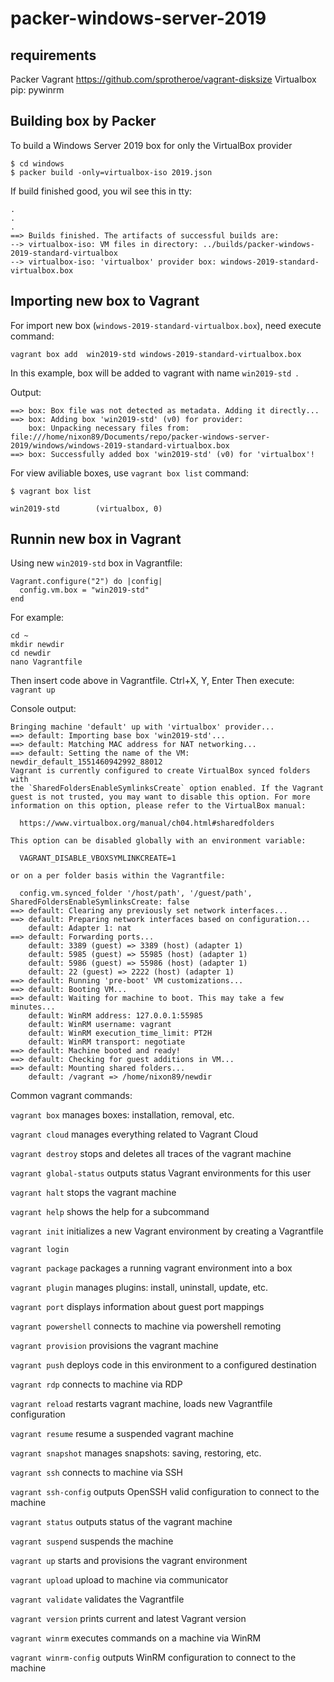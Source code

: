 # packer-windows-server-2019

## requirements 
Packer
Vagrant
https://github.com/sprotheroe/vagrant-disksize
Virtualbox
pip: pywinrm

## Building box by Packer
To build a Windows Server 2019 box for only the VirtualBox provider
```
$ cd windows
$ packer build -only=virtualbox-iso 2019.json
```
If build finished good, you wil see this in tty:
```
.
.
.
==> Builds finished. The artifacts of successful builds are:
--> virtualbox-iso: VM files in directory: ../builds/packer-windows-2019-standard-virtualbox
--> virtualbox-iso: 'virtualbox' provider box: windows-2019-standard-virtualbox.box
```
## Importing new box to Vagrant

For import new box (`windows-2019-standard-virtualbox.box`), need execute command:
```
vagrant box add  win2019-std windows-2019-standard-virtualbox.box
```

In this example, box will be added to vagrant with name `win2019-std `.

Output:
```
==> box: Box file was not detected as metadata. Adding it directly...
==> box: Adding box 'win2019-std' (v0) for provider: 
    box: Unpacking necessary files from: file:///home/nixon89/Documents/repo/packer-windows-server-2019/windows/windows-2019-standard-virtualbox.box
==> box: Successfully added box 'win2019-std' (v0) for 'virtualbox'!
```

For view aviliable boxes, use `vagrant box list` command:
```
$ vagrant box list

win2019-std        (virtualbox, 0)
```
## Runnin new box in Vagrant

Using new `win2019-std` box in Vagrantfile:
```
Vagrant.configure("2") do |config|
  config.vm.box = "win2019-std"
end
```
For example:
```
cd ~
mkdir newdir
cd newdir
nano Vagrantfile
```
Then insert code above in Vagrantfile.
Ctrl+X, Y, Enter
Then execute:
`vagrant up`

Console output:
```
Bringing machine 'default' up with 'virtualbox' provider...
==> default: Importing base box 'win2019-std'...
==> default: Matching MAC address for NAT networking...
==> default: Setting the name of the VM: newdir_default_1551460942992_88012
Vagrant is currently configured to create VirtualBox synced folders with
the `SharedFoldersEnableSymlinksCreate` option enabled. If the Vagrant
guest is not trusted, you may want to disable this option. For more
information on this option, please refer to the VirtualBox manual:

  https://www.virtualbox.org/manual/ch04.html#sharedfolders

This option can be disabled globally with an environment variable:

  VAGRANT_DISABLE_VBOXSYMLINKCREATE=1

or on a per folder basis within the Vagrantfile:

  config.vm.synced_folder '/host/path', '/guest/path', SharedFoldersEnableSymlinksCreate: false
==> default: Clearing any previously set network interfaces...
==> default: Preparing network interfaces based on configuration...
    default: Adapter 1: nat
==> default: Forwarding ports...
    default: 3389 (guest) => 3389 (host) (adapter 1)
    default: 5985 (guest) => 55985 (host) (adapter 1)
    default: 5986 (guest) => 55986 (host) (adapter 1)
    default: 22 (guest) => 2222 (host) (adapter 1)
==> default: Running 'pre-boot' VM customizations...
==> default: Booting VM...
==> default: Waiting for machine to boot. This may take a few minutes...
    default: WinRM address: 127.0.0.1:55985
    default: WinRM username: vagrant
    default: WinRM execution_time_limit: PT2H
    default: WinRM transport: negotiate
==> default: Machine booted and ready!
==> default: Checking for guest additions in VM...
==> default: Mounting shared folders...
    default: /vagrant => /home/nixon89/newdir
```
Common vagrant commands:

`vagrant box`             manages boxes: installation, removal, etc.

`vagrant cloud`           manages everything related to Vagrant Cloud

`vagrant destroy`         stops and deletes all traces of the vagrant machine

`vagrant global-status`   outputs status Vagrant environments for this user

`vagrant halt`            stops the vagrant machine

`vagrant help`            shows the help for a subcommand

`vagrant init`            initializes a new Vagrant environment by creating a Vagrantfile

`vagrant login`           

`vagrant package`         packages a running vagrant environment into a box

`vagrant plugin`          manages plugins: install, uninstall, update, etc.

`vagrant port`            displays information about guest port mappings

`vagrant powershell`      connects to machine via powershell remoting

`vagrant provision`       provisions the vagrant machine

`vagrant push`            deploys code in this environment to a configured destination

`vagrant rdp`             connects to machine via RDP

`vagrant reload`          restarts vagrant machine, loads new Vagrantfile configuration

`vagrant resume`          resume a suspended vagrant machine

`vagrant snapshot`        manages snapshots: saving, restoring, etc.

`vagrant ssh`             connects to machine via SSH

`vagrant ssh-config`      outputs OpenSSH valid configuration to connect to the machine

`vagrant status`          outputs status of the vagrant machine

`vagrant suspend`         suspends the machine

`vagrant up`              starts and provisions the vagrant environment

`vagrant upload`          upload to machine via communicator

`vagrant validate`        validates the Vagrantfile

`vagrant version`         prints current and latest Vagrant version

`vagrant winrm`           executes commands on a machine via WinRM

`vagrant winrm-config`    outputs WinRM configuration to connect to the machine